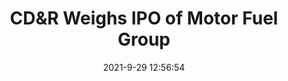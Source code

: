 ---
"title": "CD&R Weighs IPO of Motor Fuel Group"
"date": "2021-9-29 12:56:54"
"feed_name": "RIGZONE"
"feed_website": "http://www.rigzone.com/"
"feed_rss": "http://www.rigzone.com/news/rss/rigzone_latest.aspx"
"link": "https://www.rigzone.com/news/wire/cdr_weighs_ipo_of_motor_fuel_group-29-sep-2021-166569-article/?rss=true"
"source": "None"
"file": "_posts/2021-1-1-2354e9ad83f6cb75ff552258d4abf72851fb05d0.md"
"accident": "0"
"drilling": "0"
"dead": "0"
"injured": "0"
"arrested": "0"
"where": "unknown site"
"causes": "unknown"
"place": "unknown place"
---